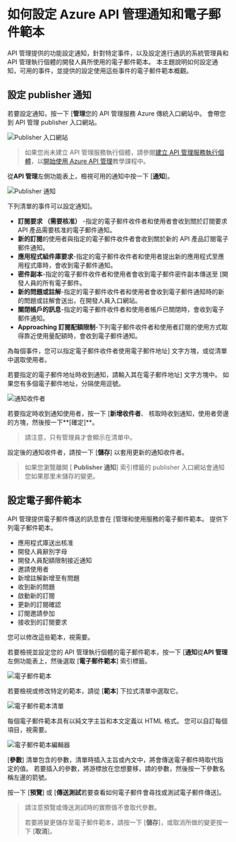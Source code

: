 <properties 
    pageTitle="如何設定 Azure API 管理通知和電子郵件範本" 
    description="瞭解如何設定通知，及電子郵件 Azure API 管理中的範本。" 
    services="api-management" 
    documentationCenter="" 
    authors="steved0x" 
    manager="erikre" 
    editor=""/>

<tags 
    ms.service="api-management" 
    ms.workload="mobile" 
    ms.tgt_pltfrm="na" 
    ms.devlang="na" 
    ms.topic="article" 
    ms.date="10/25/2016" 
    ms.author="sdanie"/>

# <a name="how-to-configure-notifications-and-email-templates-in-azure-api-management"></a>如何設定 Azure API 管理通知和電子郵件範本

API 管理提供的功能設定通知，針對特定事件，以及設定進行通訊的系統管理員和 API 管理執行個體的開發人員所使用的電子郵件範本。 本主題說明如何設定通知，可用的事件，並提供的設定使用這些事件的電子郵件範本概觀。

## <a name="publisher-notifications"></a>設定 publisher 通知

若要設定通知，按一下 [**管理**您的 API 管理服務 Azure 傳統入口網站中。 會帶您到 API 管理 publisher 入口網站。

![Publisher 入口網站][api-management-management-console]

>如果您尚未建立 API 管理服務執行個體，請參閱[建立 API 管理服務執行個體][]，以[開始使用 Azure API 管理][]教學課程中。

從**API 管理**左側功能表上，檢視可用的通知中按一下 [**通知**]。

![Publisher 通知][api-management-publisher-notifications]

下列清單的事件可以設定通知]。

-   **訂閱要求 （需要核准）** -指定的電子郵件收件者和使用者會收到關於訂閱要求 API 產品需要核准的電子郵件通知。
-   **新的訂閱**的使用者與指定的電子郵件收件者會收到關於新的 API 產品訂閱電子郵件通知。
-   **應用程式組件庫要求**-指定的電子郵件收件者和使用者提出新的應用程式至應用程式庫時，會收到電子郵件通知。
-   **密件副本**-指定的電子郵件收件者和使用者會收到電子郵件密件副本傳送至 [開發人員的所有電子郵件。
-   **新的問題或註解**-指定的電子郵件收件者和使用者會收到電子郵件通知時的新的問題或註解會送出，在開發人員入口網站。
-   **關閉帳戶的訊息**-指定的電子郵件收件者和使用者帳戶已關閉時，會收到電子郵件通知。
-   **Approaching 訂閱配額限制**-下列電子郵件收件者和使用者訂閱的使用方式取得靠近使用量配額時，會收到電子郵件通知。

為每個事件，您可以指定電子郵件收件者使用電子郵件地址] 文字方塊，或從清單中選取使用者。

若要指定的電子郵件地址時收到通知，請輸入其在電子郵件地址] 文字方塊中。 如果您有多個電子郵件地址，分隔使用逗號。

![通知收件者][api-management-email-addresses]

若要指定時收到通知使用者，按一下 [**新增收件者**、 核取時收到通知，使用者旁邊的方塊，然後按一下**[確定]**。

>請注意，只有管理員才會顯示在清單中。

設定後的通知收件者，請按一下 [**儲存**] 以套用更新的通知收件者。

>如果您瀏覽離開 [ **Publisher 通知**] 索引標籤的 publisher 入口網站會通知您如果那里未儲存的變更。

## <a name="email-templates"></a>設定電子郵件範本

API 管理提供電子郵件傳送的訊息會在 [管理和使用服務的電子郵件範本。 提供下列電子郵件範本。

-   應用程式庫送出核准
-   開發人員辭別字母
-   開發人員配額限制接近通知
-   邀請使用者
-   新增註解新增至有問題
-   收到新的問題
-   啟動新的訂閱
-   更新的訂閱確認
-   訂閱邀請參加
-   接收到的訂閱要求

您可以修改這些範本，視需要。

若要檢視並設定您的 API 管理執行個體的電子郵件範本，按一下 [**通知**從**API 管理**左側功能表上，然後選取 [**電子郵件範本**] 索引標籤。

![電子郵件範本][api-management-email-templates]

若要檢視或修改特定的範本，請從 [**範本**] 下拉式清單中選取它。

![電子郵件範本清單][api-management-email-templates-list]

每個電子郵件範本具有以純文字主旨和本文定義以 HTML 格式。 您可以自訂每個項目，視需要。

![電子郵件範本編輯器][api-management-email-template]

[**參數**] 清單包含的參數，清單時插入主旨或內文中，將會傳送電子郵件時取代指定的值。 若要插入的參數，將游標放在您想要移，請的參數，然後按一下參數名稱左邊的箭號。

按一下 [**預覽**] 或 [**傳送測試**若要查看如何電子郵件會尋找或測試電子郵件傳送]。

>請注意預覽或傳送測試時的實際值不會取代參數。
>
>若要將變更儲存至電子郵件範本，請按一下 [**儲存**]，或取消所做的變更按一下 [**取消**]。



[api-management-management-console]: ./media/api-management-howto-configure-notifications/api-management-management-console.png
[api-management-publisher-notifications]: ./media/api-management-howto-configure-notifications/api-management-publisher-notifications.png
[api-management-email-addresses]: ./media/api-management-howto-configure-notifications/api-management-email-addresses.png


[api-management-email-templates]: ./media/api-management-howto-configure-notifications/api-management-email-templates.png
[api-management-email-templates-list]: ./media/api-management-howto-configure-notifications/api-management-email-templates-list.png
[api-management-email-template]: ./media/api-management-howto-configure-notifications/api-management-email-template.png


[Configure publisher notifications]: #publisher-notifications
[Configure email templates]: #email-templates

[How to create and use groups]: api-management-howto-create-groups.md
[How to associate groups with developers]: api-management-howto-create-groups.md#associate-group-developer

[開始使用 Azure API 管理]: api-management-get-started.md
[建立 API 管理服務執行個體]: api-management-get-started.md#create-service-instance